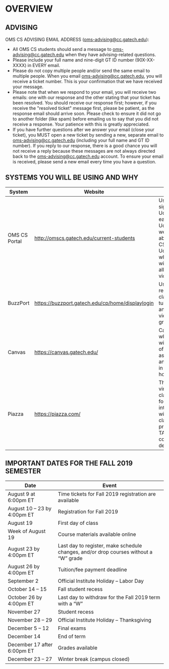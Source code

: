 # OVERVIEW

## ADVISING

OMS CS ADVISING EMAIL ADDRESS (oms-advising@cc.gatech.edu):  

* All OMS CS students should send a message to oms-advising@cc.gatech.edu when they have advising-related questions.
* Please include your full name and nine-digit GT ID number (90X-XX-XXXX) in EVERY email. 
* Please do not copy multiple people and/or send the same email to multiple people.  When you email oms-advising@cc.gatech.edu, you will receive a ticket number.  This is your confirmation that we have received your message.
* Please note that when we respond to your email, you will receive two emails:  one with our response and the other stating that your ticket has been resolved.  You should receive our response first; however, if you receive the "resolved ticket" message first, please be patient, as the response email should arrive soon.  Please check to ensure it did not go to another folder (like spam) before emailing us to say that you did not receive a response.  Your patience with this is greatly appreciated.
* If you have further questions after we answer your email (close your ticket), you MUST open a new ticket by sending a new, separate email to oms-advising@cc.gatech.edu (including your full name and GT ID number).  If you reply to our response, there is a good chance you will not receive a reply because these messages are not always directed back to the oms-advising@cc.gatech.edu account.  To ensure your email is received, please send a new email every time you have a question.

## SYSTEMS YOU WILL BE USING AND WHY
| System | Website | Reason |
| ------ | ------- | ------ |
|OMS CS Portal | http://omscs.gatech.edu/current-students | Use this to sign in to Udacity each day.  Udacity See website above (OMS CS Portal) Udacity is where you will watch all lecture videos. |
| BuzzPort | https://buzzport.gatech.edu/cp/home/displaylogin | Use this to register for classes, pay tuition, view any holds, view final grades, etc. |
| Canvas | https://canvas.gatech.edu/ | Canvas is where you will go for all of your assignments and to turn in homework. |
| Piazza | https://piazza.com/ | This is your virtual classroom for interacting with classmates, professors, TAs, and course developers. |

## IMPORTANT DATES FOR THE FALL 2019 SEMESTER
| Date | Event |
| -------------------------------------- | ----- |
| August 9 at 6:00pm ET | Time tickets for Fall 2019 registration are available |
| August 10 – 23 by 4:00pm ET | Registration for Fall 2019 |
| August 19 | First day of class |
| Week of August 19 | Course materials available online |
| August 23 by 4:00pm ET | Last day to register, make schedule changes, and/or drop courses without a “W” grade |
| August 26 by 4:00pm ET | Tuition/fee payment deadline |
| September 2 | Official Institute Holiday – Labor Day |
| October 14 – 15 | Fall student recess |
| October 26 by 4:00pm ET | Last day to withdraw for the Fall 2019 term with a “W” |
| November 27 | Student recess |
| November 28 – 29 | Official Institute Holiday – Thanksgiving |
| December 5 – 12 | Final exams |
| December 14 | End of term |
| December 17 after 6:00pm ET | Grades available |
| December 23 – 27 | Winter break (campus closed) |
